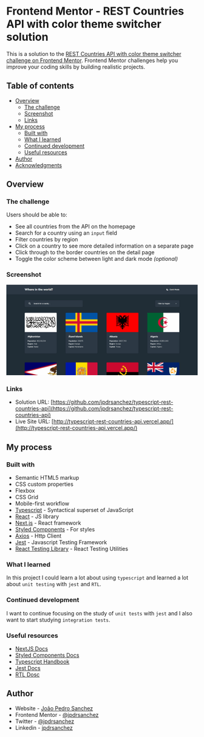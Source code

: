 # Frontend Mentor - REST Countries API with color theme switcher solution

This is a solution to the [REST Countries API with color theme switcher challenge on Frontend Mentor](https://www.frontendmentor.io/challenges/rest-countries-api-with-color-theme-switcher-5cacc469fec04111f7b848ca). Frontend Mentor challenges help you improve your coding skills by building realistic projects.

## Table of contents

- [Overview](#overview)
  - [The challenge](#the-challenge)
  - [Screenshot](#screenshot)
  - [Links](#links)
- [My process](#my-process)
  - [Built with](#built-with)
  - [What I learned](#what-i-learned)
  - [Continued development](#continued-development)
  - [Useful resources](#useful-resources)
- [Author](#author)
- [Acknowledgments](#acknowledgments)

## Overview

### The challenge

Users should be able to:

- See all countries from the API on the homepage
- Search for a country using an `input` field
- Filter countries by region
- Click on a country to see more detailed information on a separate page
- Click through to the border countries on the detail page
- Toggle the color scheme between light and dark mode *(optional)*

### Screenshot

![](./screenshot.jpg)

### Links

- Solution URL: [https://github.com/jpdrsanchez/typescript-rest-countries-api](https://github.com/jpdrsanchez/typescript-rest-countries-api)
- Live Site URL: [http://typescript-rest-countries-api.vercel.app/](http://typescript-rest-countries-api.vercel.app/)

## My process

### Built with

- Semantic HTML5 markup
- CSS custom properties
- Flexbox
- CSS Grid
- Mobile-first workflow
- [Typescript](https://www.typescriptlang.org/) - Syntactical superset of JavaScript
- [React](https://reactjs.org/) - JS library
- [Next.js](https://nextjs.org/) - React framework
- [Styled Components](https://styled-components.com/) - For styles
- [Axios](https://axios-http.com/) - Http Client
- [Jest](https://jestjs.io/) - Javascript Testing Framework
- [React Testing Library](https://testing-library.com/docs/react-testing-library/intro) - React Testing Utilities

### What I learned

In this project I could learn a lot about using `typescript` and learned a lot about `unit testing` with `jest` and `RTL`.

### Continued development

I want to continue focusing on the study of `unit tests` with `jest` and I also want to start studying `integration tests`.

### Useful resources

- [NextJS Docs](https://nextjs.org/docs/getting-started)
- [Styled Components Docs](https://styled-components.com/docs)
- [Typescript Handbook](https://www.typescriptlang.org/docs/handbook/intro.html)
- [Jest Docs](https://jestjs.io/docs/getting-started)
- [RTL Dosc](https://testing-library.com/docs/react-testing-library/intro)

## Author

- Website - [João Pedro Sanchez](https://github.com/jpdrsanchez)
- Frontend Mentor - [@jpdrsanchez](https://www.frontendmentor.io/profile/jpdrsanchez)
- Twitter - [@jpdrsanchez](https://twitter.com/jpdrsanchez)
- Linkedin - [jpdrsanchez](https://www.linkedin.com/in/jpdrsanchez/)
